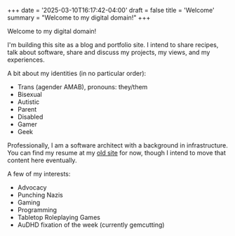 +++
date = '2025-03-10T16:17:42-04:00'
draft = false
title = 'Welcome'
summary = "Welcome to my digital domain!"
+++

Welcome to my digital domain!

I'm building this site as a blog and portfolio site. I intend to share
recipes, talk about software, share and discuss my projects, my views,
and my experiences.

A bit about my identities (in no particular order):
  * Trans (agender AMAB), pronouns: they/them
  * Bisexual
  * Autistic
  * Parent
  * Disabled
  * Gamer
  * Geek

Professionally, I am a software architect with a background in
infrastructure. You can find my resume at my
[old site](https://plathrop.tertiusfamily.net "Link to Resume") for now,
though I intend to move that content here eventually.

A few of my interests:
  * Advocacy
  * Punching Nazis
  * Gaming
  * Programming
  * Tabletop Roleplaying Games
  * AuDHD fixation of the week (currently gemcutting)
